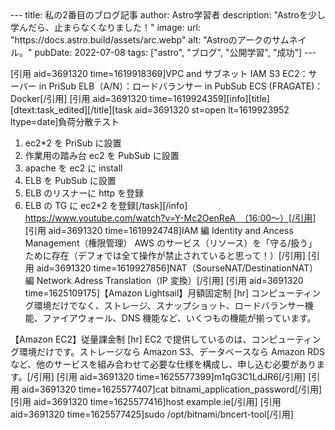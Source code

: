 <head>
	<meta charset="utf-8"/>
	<meta name="viewport" content="width=device-width" />
	<title>Astro</title>
</head>
---
title: 私の2番目のブログ記事
author: Astro学習者
description: "Astroを少し学んだら、止まらなくなりました！"
image:
  url: "https://docs.astro.build/assets/arc.webp"
  alt: "Astroのアークのサムネイル。"
pubDate: 2022-07-08
tags: ["astro", "ブログ", "公開学習", "成功"]
---

[引用 aid=3691320 time=1619918369]VPC and サブネット
IAM
S3
EC2：サーバー in PriSub
ELB（A/N）：ロードバランサー in PubSub
ECS (FRAGATE)：Docker[/引用]
[引用 aid=3691320 time=1619924359][info][title][dtext:task_edited][/title][task aid=3691320 st=open lt=1619923952 ltype=date]負荷分散テスト

1. ec2\*2 を PriSub に設置
2. 作業用の踏み台 ec2 を PubSub に設置
3. apache を ec2 に install
4. ELB を PubSub に設置
5. ELB のリスナーに http を登録
6. ELB の TG に ec2\*2 を登録[/task][/info]
   https://www.youtube.com/watch?v=Y-Mc2OenReA　（16:00〜）[/引用]
   [引用 aid=3691320 time=1619924748]IAM 編
   Identity and Ancess Management（権限管理）
   AWS のサービス（リソース）を「守る/扱う」ために存在（デフォでは全て操作が禁止されていると思って！）[/引用]
   [引用 aid=3691320 time=1619927856]NAT（SourseNAT/DestinationNAT）編
   Network Adress Translation（IP 変換）[/引用]
   [引用 aid=3691320 time=1625109175]【Amazon Lightsail】月額固定制
   [hr]
   コンピューティング環境だけでなく、ストレージ、スナップショット、ロードバランサー機能、ファイアウォール、DNS 機能など、いくつもの機能が揃っています。

【Amazon EC2】従量課金制
[hr]
EC2 で提供しているのは、コンピューティング環境だけです。ストレージなら Amazon S3、データベースなら Amazon RDS など、他のサービスを組み合わせて必要な仕様を構成し、申し込む必要があります。[/引用]
[引用 aid=3691320 time=1625577399]m1qG3C1LdJR6[/引用]
[引用 aid=3691320 time=1625577407]cat bitnami_application_password[/引用]
[引用 aid=3691320 time=1625577416]host example.ie[/引用]
[引用 aid=3691320 time=1625577425]sudo /opt/bitnami/bncert-tool[/引用]
